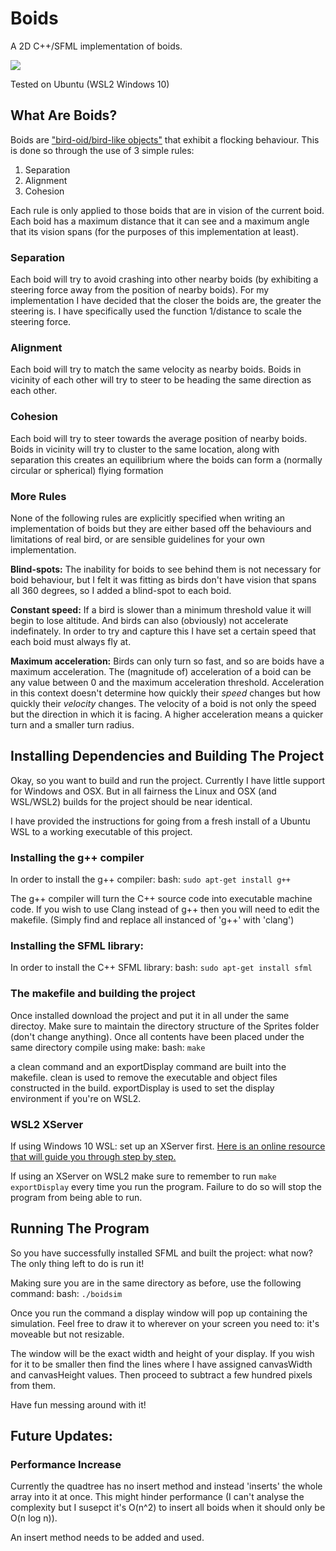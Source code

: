 # Boids
A 2D C++/SFML implementation of boids.

<img src="https://imgur.com/6tPXxam.gif" loading="eager" />

Tested on Ubuntu (WSL2 Windows 10)

## What Are Boids?
Boids are ["bird-oid/bird-like objects"](https://en.wikipedia.org/wiki/Boids) that exhibit a flocking behaviour. This is done so through the use of 3 simple rules:
1. Separation
2. Alignment
3. Cohesion

Each rule is only applied to those boids that are in vision of the current boid. Each boid has a maximum distance that it can see and a maximum angle that its vision spans (for the purposes of this implementation at least).

### Separation
Each boid will try to avoid crashing into other nearby boids (by exhibiting a steering force away from the position of nearby boids). For my implementation I have decided that the closer the boids are, the greater the steering is. I have specifically used the function 1/distance to scale the steering force.

### Alignment
Each boid will try to match the same velocity as nearby boids. Boids in vicinity of each other will try to steer to be heading the same direction as each other.

### Cohesion
Each boid will try to steer towards the average position of nearby boids. Boids in vicinity will try to cluster to the same location, along with separation this creates an equilibrium where the boids can form a (normally circular or spherical) flying formation

### More Rules
None of the following rules are explicitly specified when writing an implementation of boids but they are either based off the behaviours and limitations of real bird, or are sensible guidelines for your own implementation.

**Blind-spots:** The inability for boids to see behind them is not necessary for boid behaviour, but I felt it was fitting as birds don't have vision that spans all 360 degrees, so I added a blind-spot to each boid.

**Constant speed:** If a bird is slower than a minimum threshold value it will begin to lose altitude. And birds can also (obviously) not accelerate indefinately. In order to try and capture this I have set a certain speed that each boid must always fly at.

**Maximum acceleration:** Birds can only turn so fast, and so are boids have a maximum acceleration. The (magnitude of) acceleration of a boid can be any value between 0 and the maximum acceleration threshold. Acceleration in this context doesn't determine how quickly their *speed* changes but how quickly their *velocity* changes. The velocity of a boid is not only the speed but the direction in which it is facing. A higher acceleration means a quicker turn and a smaller turn radius.


## Installing Dependencies and Building The Project
Okay, so you want to build and run the project.
Currently I have little support for Windows and OSX. But in all fairness the Linux and OSX (and WSL/WSL2) builds for the project should be near identical.

I have provided the instructions for going from a fresh install of a Ubuntu WSL to a working executable of this project.

### Installing the g++ compiler
In order to install the g++ compiler:
  bash: `sudo apt-get install g++`

The g++ compiler will turn the C++ source code into executable machine code.
If you wish to use Clang instead of g++ then you will need to edit the makefile.
(Simply find and replace all instanced of 'g++' with 'clang')


### Installing the SFML library:
In order to install the C++ SFML library:
  bash: `sudo apt-get install sfml`
        

### The makefile and building the project
Once installed download the project and put it in all under the same directoy.
Make sure to maintain the directory structure of the Sprites folder (don't change anything).
Once all contents have been placed under the same directory compile using make:
  bash: `make`

a clean command and an exportDisplay command are built into the makefile.
clean is used to remove the executable and object files constructed in the build.
exportDisplay is used to set the display environment if you're on WSL2.

### WSL2 XServer
If using Windows 10 WSL: set up an XServer first.
[Here is an online resource that will guide you through step by step.](https://virtualizationreview.com/articles/2017/02/08/graphical-programs-on-windows-subsystem-on-linux.aspx)

If using an XServer on WSL2 make sure to remember to run `make exportDisplay` every time you run the program.
Failure to do so will stop the program from being able to run.


## Running The Program
So you have successfully installed SFML and built the project: what now?
The only thing left to do is run it!

Making sure you are in the same directory as before, use the following command:
  bash: `./boidsim`
  
Once you run the command a display window will pop up containing the simulation.
Feel free to draw it to wherever on your screen you need to: it's moveable but not resizable.

The window will be the exact width and height of your display. If you wish for it to be smaller then find the lines where I have assigned canvasWidth and canvasHeight values. Then proceed to subtract a few hundred pixels from them.

Have fun messing around with it!


## Future Updates:

### Performance Increase
Currently the quadtree has no insert method and instead 'inserts' the whole array into it at once. This might hinder performance (I can't analyse the complexity but I susepct it's O(n^2) to insert all boids when it should only be O(n log n)).

An insert method needs to be added and used.
